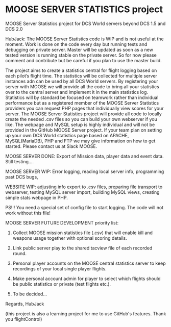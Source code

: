 # MOOSE SERVER STATISTICS project
MOOSE Server Statistics project for DCS World servers beyond DCS 1.5 and DCS 2.0

HubJack: The MOOSE Server Statistics code is WIP and is not useful at the moment. Work is done on the code every day but running tests and debugging on private server. Master will be updated as soon as a new tested version is running stable on the private server. So for now please comment and contribute but be careful if you plan to use the master build.

The project aims to create a statistics central for flight logging based on each pilot’s flight time. The statistics will be collected for multiple server instances adn can be used by all DCS World servers. By registering your server with MOOSE we will provide all the code to bring all your statistics over to the central server and implement it in the main statistics log. Statistics will by standard be focused on teamwork rather than individual performance but as a registered member of the MOOSE Server Statistics providers you can request PHP pages that individually view scores for your server. The MOOSE Server Statistics project will provide all code to locally create the needed .csv files so you can build your own webserver if you like. The webpage and MySQL setup is highly individual and will not be provided in the GitHub MOOSE Server project. If your team plan on setting up your own DCS World statistics page based on APACHE, MySQL(MariaDB), PHP and FTP we may give information on how to get started. Please contact us at Slack MOOSE.

MOOSE SERVER DONE: Export of Mission data, player data and event data. Still testing....

MOOSE SERVER WIP: Error logging, reading local server info, programming past DCS bugs, 

WEBSITE WIP: adjusting info export to .csv files, preparing file transport to webserver, testing MySQL server import, building MySQL views, creating simple stats webpage in PHP. 

PS!!! You need a special set of config file to start logging. The code will not work without this file! 

MOOSE SERVER FUTURE DEVELOPMENT priority list:

1. Collect MOOSE mission statistics file (.csv) that will enable kill and weapons usage together with optional scoring details.

2. Link public server play to the shared tacview file of each recorded round.

3. Personal player accounts on the MOOSE central statistics server to keep recordings of your local single player flights.

4. Make personal account admin for player to select which flights should be public statistics or private (test flights etc.).

5. To be decided...



Regards, HubJack

(this project is also a learning project for me to use GitHub's features. Thank you flightControl)
